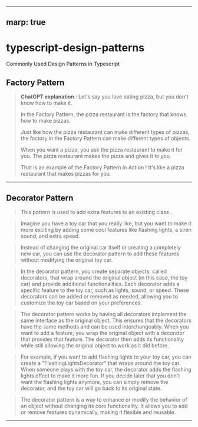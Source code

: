 
---
marp: true
---
# typescript-design-patterns
 Commonly Used Design Patterns in Typescript

##  Factory Pattern 

> **ChatGPT explanation** : Let's say you love eating pizza, but you don't know how to make it.   
> 
>In the Factory Pattern, the pizza restaurant is the factory that knows how to make pizzas.  
>
>Just like how the pizza restaurant can make different types of pizzas, the factory in the Factory Pattern can make different types of objects.  
>
>When you want a pizza, you ask the pizza restaurant to make it for you. The pizza restaurant makes the pizza and gives it to you.
>
>That is an example of the Factory Pattern in Action ! It's like a pizza restaurant that makes pizzas for you.


--- 
## Decorator Pattern


> This pattern is used to add extra features to an existing class .

>Imagine you have a toy car that you really like, but you want to make it more exciting by adding some cool features like flashing lights, a siren sound, and extra speed. 

>Instead of changing the original car itself or creating a completely new car, you can use the decorator pattern to add these features without modifying the original toy car.

> In the decorator pattern, you create separate objects, called decorators, that wrap around the original object (in this case, the toy car) and provide additional functionalities. Each decorator adds a specific feature to the toy car, such as lights, sound, or speed. These decorators can be added or removed as needed, allowing you to customize the toy car based on your preferences.

> The decorator pattern works by having all decorators implement the same interface as the original object. This ensures that the decorators have the same methods and can be used interchangeably. When you want to add a feature, you wrap the original object with a decorator that provides that feature. The decorator then adds its functionality while still allowing the original object to work as it did before.

> For example, if you want to add flashing lights to your toy car, you can create a "FlashingLightsDecorator" that wraps around the toy car. When someone plays with the toy car, the decorator adds the flashing lights effect to make it more fun. If you decide later that you don't want the flashing lights anymore, you can simply remove the decorator, and the toy car will go back to its original state.

> The decorator pattern is a way to enhance or modify the behavior of an object without changing its core functionality. It allows you to add or remove features dynamically, making it flexible and reusable.

---